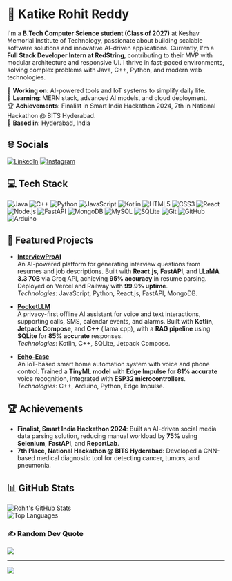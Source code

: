 # 💫 Katike Rohit Reddy

I'm a **B.Tech Computer Science student (Class of 2027)** at Keshav Memorial Institute of Technology, passionate about building scalable software solutions and innovative AI-driven applications. Currently, I'm a **Full Stack Developer Intern at RedString**, contributing to their MVP with modular architecture and responsive UI. I thrive in fast-paced environments, solving complex problems with Java, C++, Python, and modern web technologies.

🔭 **Working on**: AI-powered tools and IoT systems to simplify daily life.  
🌱 **Learning**: MERN stack, advanced AI models, and cloud deployment.  
🏆 **Achievements**: Finalist in Smart India Hackathon 2024, 7th in National Hackathon @ BITS Hyderabad.  
📍 **Based in**: Hyderabad, India

## 🌐 Socials
[![LinkedIn](https://img.shields.io/badge/LinkedIn-%230077B5.svg?logo=linkedin&logoColor=white)](https://www.linkedin.com/in/rohitreddyk/) 
[![Instagram](https://img.shields.io/badge/Instagram-%23E4405F.svg?logo=Instagram&logoColor=white)](https://instagram.com/_rohit_755)

## 💻 Tech Stack
![Java](https://img.shields.io/badge/java-%23ED8B00.svg?style=for-the-badge&logo=openjdk&logoColor=white) ![C++](https://img.shields.io/badge/c++-%2300599C.svg?style=for-the-badge&logo=c%2B%2B&logoColor=white) ![Python](https://img.shields.io/badge/python-3670A0?style=for-the-badge&logo=python&logoColor=ffdd54) ![JavaScript](https://img.shields.io/badge/javascript-%23323330.svg?style=for-the-badge&logo=javascript&logoColor=%23F7DF1E) ![Kotlin](https://img.shields.io/badge/kotlin-%237F52FF.svg?style=for-the-badge&logo=kotlin&logoColor=white) ![HTML5](https://img.shields.io/badge/html5-%23E34F26.svg?style=for-the-badge&logo=html5&logoColor=white) ![CSS3](https://img.shields.io/badge/css3-%231572B6.svg?style=for-the-badge&logo=css3&logoColor=white) ![React](https://img.shields.io/badge/react-%2320232a.svg?style=for-the-badge&logo=react&logoColor=%2361DAFB) ![Node.js](https://img.shields.io/badge/node.js-%2343853D.svg?style=for-the-badge&logo=node.js&logoColor=white) ![FastAPI](https://img.shields.io/badge/FastAPI-%23009688.svg?style=for-the-badge&logo=fastapi&logoColor=white) ![MongoDB](https://img.shields.io/badge/MongoDB-%2347A248.svg?style=for-the-badge&logo=mongodb&logoColor=white) ![MySQL](https://img.shields.io/badge/mysql-%2300f.svg?style=for-the-badge&logo=mysql&logoColor=white) ![SQLite](https://img.shields.io/badge/sqlite-%2307405e.svg?style=for-the-badge&logo=sqlite&logoColor=white) ![Git](https://img.shields.io/badge/git-%23F05033.svg?style=for-the-badge&logo=git&logoColor=white) ![GitHub](https://img.shields.io/badge/github-%23121011.svg?style=for-the-badge&logo=github&logoColor=white) ![Arduino](https://img.shields.io/badge/-Arduino-00979D?style=for-the-badge&logo=Arduino&logoColor=white)

## 🚀 Featured Projects
- **[InterviewProAI](https://interviewproai.vercel.app)**  
  An AI-powered platform for generating interview questions from resumes and job descriptions. Built with **React.js**, **FastAPI**, and **LLaMA 3.3 70B** via Groq API, achieving **95% accuracy** in resume parsing. Deployed on Vercel and Railway with **99.9% uptime**.  
  *Technologies*: JavaScript, Python, React.js, FastAPI, MongoDB.

- **[PocketLLM](https://github.com/PocketLLM6/pocketllmapp)**  
  A privacy-first offline AI assistant for voice and text interactions, supporting calls, SMS, calendar events, and alarms. Built with **Kotlin**, **Jetpack Compose**, and **C++** (llama.cpp), with a **RAG pipeline** using **SQLite** for **85% accurate** responses.  
  *Technologies*: Kotlin, C++, SQLite, Jetpack Compose.

- **[Echo-Ease](https://github.com/snehitha2205/Echoease-Project)**  
  An IoT-based smart home automation system with voice and phone control. Trained a **TinyML model** with **Edge Impulse** for **81% accurate** voice recognition, integrated with **ESP32 microcontrollers**.  
  *Technologies*: C++, Arduino, Python, Edge Impulse.

## 🏆 Achievements
- **Finalist, Smart India Hackathon 2024**: Built an AI-driven social media data parsing solution, reducing manual workload by **75%** using **Selenium**, **FastAPI**, and **ReportLab**.
- **7th Place, National Hackathon @ BITS Hyderabad**: Developed a CNN-based medical diagnostic tool for detecting cancer, tumors, and pneumonia.

## 📊 GitHub Stats
![Rohit's GitHub Stats](https://github-readme-stats.vercel.app/api?username=K-Rohit-Reddy&show_icons=true&theme=radical)  
![Top Languages](https://github-readme-stats.vercel.app/api/top-langs/?username=K-Rohit-Reddy&layout=compact&theme=radical)

### ✍️ Random Dev Quote
![](https://quotes-github-readme.vercel.app/api?type=horizontal&theme=radical)

---
[![](https://visitcount.itsvg.in/api?id=K-Rohit-Reddy&icon=0&color=0)](https://visitcount.itsvg.in)

<!-- Proudly created with GPRM ( https://gprm.itsvg.in ) -->
